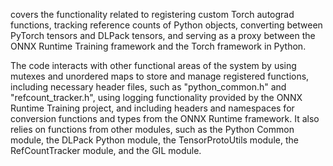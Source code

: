 covers the functionality related to registering custom Torch autograd functions, tracking reference counts of Python objects, converting between PyTorch tensors and DLPack tensors, and serving as a proxy between the ONNX Runtime Training framework and the Torch framework in Python.

The code interacts with other functional areas of the system by using mutexes and unordered maps to store and manage registered functions, including necessary header files, such as "python_common.h" and "refcount_tracker.h", using logging functionality provided by the ONNX Runtime Training project, and including headers and namespaces for conversion functions and types from the ONNX Runtime framework. It also relies on functions from other modules, such as the Python Common module, the DLPack Python module, the TensorProtoUtils module, the RefCountTracker module, and the GIL module.